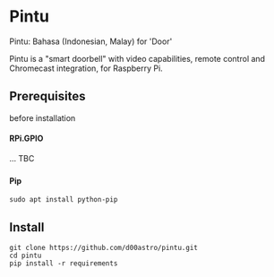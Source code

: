 # Pintu
Pintu: Bahasa (Indonesian, Malay) for 'Door'

Pintu is a "smart doorbell" with video capabilities, remote control and Chromecast integration, for Raspberry Pi.

## Prerequisites 
before installation
#### RPi.GPIO
... TBC 
###

#### Pip
```
sudo apt install python-pip
```

## Install
```
git clone https://github.com/d00astro/pintu.git
cd pintu
pip install -r requirements
```